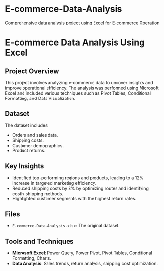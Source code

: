# E-commerce-Data-Analysis
Comprehensive data analysis project using Excel for E-commerce Operation


# E-commerce Data Analysis Using Excel

## Project Overview
This project involves analyzing e-commerce data to uncover insights and improve operational efficiency. The analysis was performed using Microsoft Excel and included various techniques such as Pivot Tables, Conditional Formatting, and Data Visualization.

## Dataset
The dataset includes:
- Orders and sales data.
- Shipping costs.
- Customer demographics.
- Product returns.

## Key Insights
- Identified top-performing regions and products, leading to a 12% increase in targeted marketing efficiency.
- Reduced shipping costs by 8% by optimizing routes and identifying costly shipping methods.
- Highlighted customer segments with the highest return rates.

## Files
- `E-commerce-Data-Analysis.xlsx`: The original dataset.

## Tools and Techniques
- **Microsoft Excel**: Power Query, Power Pivot, Pivot Tables, Conditional Formatting, Charts.
- **Data Analysis**: Sales trends, return analysis, shipping cost optimization.
